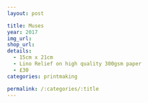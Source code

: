 ```yaml
---
layout: post

title: Muses
year: 2017
img_url: 
shop_url:
details:
  - 15cm x 21cm
  - Lino Relief on high quality 300gsm paper
  - £30
categories: printmaking

permalink: /:categories/:title
---
```

